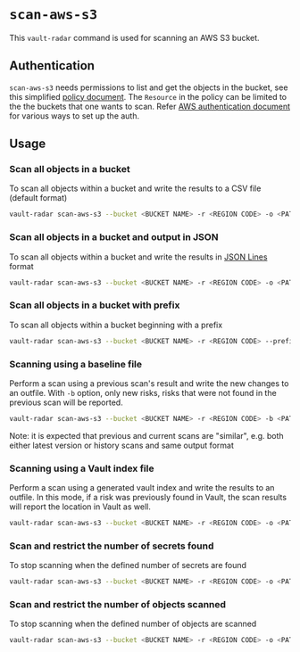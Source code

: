 # `scan-aws-s3`

This `vault-radar` command is used for scanning an AWS S3 bucket.

## Authentication

`scan-aws-s3` needs permissions to list and get the objects in the bucket, see this simplified [policy document](./scan-aws-s3-policy.json).
The `Resource` in the policy can be limited to the the buckets that one wants to scan.
Refer [AWS authentication document](./aws-authentication.md) for various ways to set up the auth.

## Usage

### Scan all objects in a bucket

To scan all objects within a bucket and write the results to a CSV file (default format)

```bash
vault-radar scan-aws-s3 --bucket <BUCKET NAME> -r <REGION CODE> -o <PATH TO OUTPUT>.csv
```

### Scan all objects in a bucket and output in JSON

To scan all objects within a bucket and write the results in [JSON Lines](https://jsonlines.org/) format

```bash
vault-radar scan-aws-s3 --bucket <BUCKET NAME> -r <REGION CODE> -o <PATH TO OUTPUT>.jsonl -f json
```

### Scan all objects in a bucket with prefix

To scan all objects within a bucket beginning with a prefix

```bash
vault-radar scan-aws-s3 --bucket <BUCKET NAME> -r <REGION CODE> --prefix <PREFIX> -o <PATH TO OUTPUT>.jsonl -f json
```

### Scanning using a baseline file

Perform a scan using a previous scan's result and write the new changes to an outfile.
With `-b` option, only new risks, risks that were not found in the previous scan will be reported.  

```bash
vault-radar scan-aws-s3 --bucket <BUCKET NAME> -r <REGION CODE> -b <PATH TO BASELINE>.csv -o <PATH TO OUTPUT>.csv
```

Note: it is expected that previous and current scans are "similar", 
e.g. both either latest version or history scans and same output format

### Scanning using a Vault index file

Perform a scan using a generated vault index and write the results to an outfile. 
In this mode, if a risk was previously found in Vault, the scan results will report the location in Vault as well.

```bash
vault-radar scan-aws-s3 --bucket <BUCKET NAME> -r <REGION CODE> -o <PATH TO OUTPUT>.csv --index-file <PATH TO VAULT INDEX>.jsonl
```

### Scan and restrict the number of secrets found

To stop scanning when the defined number of secrets are found

```bash
vault-radar scan-aws-s3 --bucket <BUCKET NAME> -r <REGION CODE> -o <PATH TO OUTPUT>.csv -l <NUM OF SECRETS>
```

### Scan and restrict the number of objects scanned

To stop scanning when the defined number of objects are scanned

```bash
vault-radar scan-aws-s3 --bucket <BUCKET NAME> -r <REGION CODE> -o <PATH TO OUTPUT>.csv --object-limit <NUM OF OBJECTS>
```
